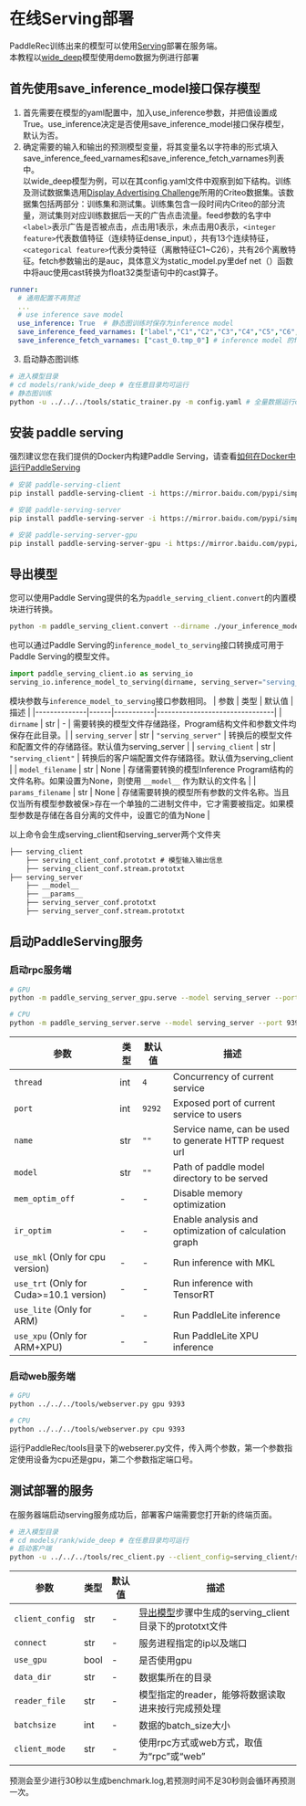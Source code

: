 # 在线Serving部署
PaddleRec训练出来的模型可以使用[Serving](https://github.com/PaddlePaddle/Serving)部署在服务端。  
本教程以[wide_deep](../models/rank/wide_deep/README.md)模型使用demo数据为例进行部署  

## 首先使用save_inference_model接口保存模型
1. 首先需要在模型的yaml配置中，加入use_inference参数，并把值设置成True。use_inference决定是否使用save_inference_model接口保存模型，默认为否。  
2. 确定需要的输入和输出的预测模型变量，将其变量名以字符串的形式填入save_inference_feed_varnames和save_inference_fetch_varnames列表中。  
以wide_deep模型为例，可以在其config.yaml文件中观察到如下结构。训练及测试数据集选用[Display Advertising Challenge](https://www.kaggle.com/c/criteo-display-ad-challenge/)所用的Criteo数据集。该数据集包括两部分：训练集和测试集。训练集包含一段时间内Criteo的部分流量，测试集则对应训练数据后一天的广告点击流量。feed参数的名字中```<label>```表示广告是否被点击，点击用1表示，未点击用0表示，```<integer feature>```代表数值特征（连续特征dense_input），共有13个连续特征，```<categorical feature>```代表分类特征（离散特征C1~C26），共有26个离散特征。fetch参数输出的是auc，具体意义为static_model.py里def net（）函数中将auc使用cast转换为float32类型语句中的cast算子。  
```yaml
runner:
  # 通用配置不再赘述
  ...
  # use inference save model
  use_inference: True  # 静态图训练时保存为inference model
  save_inference_feed_varnames: ["label","C1","C2","C3","C4","C5","C6","C7","C8","C9","C10","C11","C12","C13","C14","C15","C16","C17","C18","C19","C20","C21","C22","C23","C24","C25","C26","dense_input"] # inference model 的feed参数的名字
  save_inference_fetch_varnames: ["cast_0.tmp_0"] # inference model 的fetch参数的名字
```
3. 启动静态图训练
```bash
# 进入模型目录
# cd models/rank/wide_deep # 在任意目录均可运行
# 静态图训练
python -u ../../../tools/static_trainer.py -m config.yaml # 全量数据运行config_bigdata.yaml 
```

## 安装 paddle serving
强烈建议您在我们提供的Docker内构建Paddle Serving，请查看[如何在Docker中运行PaddleServing](https://github.com/PaddlePaddle/Serving/blob/develop/doc/RUN_IN_DOCKER_CN.md)
```bash
# 安装 paddle-serving-client
pip install paddle-serving-client -i https://mirror.baidu.com/pypi/simple

# 安装 paddle-serving-server
pip install paddle-serving-server -i https://mirror.baidu.com/pypi/simple

# 安装 paddle-serving-server-gpu
pip install paddle-serving-server-gpu -i https://mirror.baidu.com/pypi/simple
```

## 导出模型
您可以使用Paddle Serving提供的名为`paddle_serving_client.convert`的内置模块进行转换。
```bash
python -m paddle_serving_client.convert --dirname ./your_inference_model_dir --model_filename ./your_inference_model_filename --params_filename ./your_inference_params_filename
```

也可以通过Paddle Serving的`inference_model_to_serving`接口转换成可用于Paddle Serving的模型文件。
```python
import paddle_serving_client.io as serving_io
serving_io.inference_model_to_serving(dirname, serving_server="serving_server", serving_client="serving_client",  model_filename=None, params_filename=None)
```

模块参数与`inference_model_to_serving`接口参数相同。
| 参数 | 类型 | 默认值 | 描述 |
|--------------|------|-----------|--------------------------------|
| `dirname` | str | - | 需要转换的模型文件存储路径，Program结构文件和参数文件均保存在此目录。|
| `serving_server` | str | `"serving_server"` | 转换后的模型文件和配置文件的存储路径。默认值为serving_server |
| `serving_client` | str | `"serving_client"` | 转换后的客户端配置文件存储路径。默认值为serving_client |
| `model_filename` | str | None | 存储需要转换的模型Inference Program结构的文件名称。如果设置为None，则使用 `__model__` 作为默认的文件名 |
| `params_filename` | str | None | 存储需要转换的模型所有参数的文件名称。当且仅当所有模型参数被保>存在一个单独的二进制文件中，它才需要被指定。如果模型参数是存储在各自分离的文件中，设置它的值为None |

以上命令会生成serving_client和serving_server两个文件夹
```txt
├── serving_client
    ├── serving_client_conf.prototxt # 模型输入输出信息
    ├── serving_client_conf.stream.prototxt
├── serving_server
    ├── __model__
    ├── __params__
    ├── serving_server_conf.prototxt
    ├── serving_server_conf.stream.prototxt
```

## 启动PaddleServing服务

### 启动rpc服务端
```bash
# GPU
python -m paddle_serving_server_gpu.serve --model serving_server --port 9393 --gpu_ids 0

# CPU
python -m paddle_serving_server.serve --model serving_server --port 9393
```

| 参数 | 类型 | 默认值 | 描述 |
|--------------|------|-----------|--------------------------------|
| `thread` | int | `4` | Concurrency of current service |
| `port` | int | `9292` | Exposed port of current service to users|
| `name` | str | `""` | Service name, can be used to generate HTTP request url |
| `model` | str | `""` | Path of paddle model directory to be served |
| `mem_optim_off` | - | - | Disable memory optimization |
| `ir_optim` | - | - | Enable analysis and optimization of calculation graph |
| `use_mkl` (Only for cpu version) | - | - | Run inference with MKL |
| `use_trt` (Only for Cuda>=10.1 version) | - | - | Run inference with TensorRT  |
| `use_lite` (Only for ARM) | - | - | Run PaddleLite inference |
| `use_xpu` (Only for ARM+XPU) | - | - | Run PaddleLite XPU inference |

### 启动web服务端
```bash
# GPU
python ../../../tools/webserver.py gpu 9393

# CPU
python ../../../tools/webserver.py cpu 9393
```

运行PaddleRec/tools目录下的webserer.py文件，传入两个参数，第一个参数指定使用设备为cpu还是gpu，第二个参数指定端口号。

## 测试部署的服务
在服务器端启动serving服务成功后，部署客户端需要您打开新的终端页面。
```bash
# 进入模型目录
# cd models/rank/wide_deep # 在任意目录均可运行
# 启动客户端
python -u ../../../tools/rec_client.py --client_config=serving_client/serving_client_conf.prototxt --connect=0.0.0.0:9393 --use_gpu=true --data_dir=data/sample_data/train/ --reader_file=criteo_reader.py --batchsize=5 --client_mode=web
```

| 参数 | 类型 | 默认值 | 描述 |
|--------------|------|-----------|--------------------------------|
| `client_config` | str | - | [导出模型](#导出模型)步骤中生成的serving_client目录下的prototxt文件 |
| `connect` | str | - | 服务进程指定的ip以及端口 |
| `use_gpu` | bool | - | 是否使用gpu |
| `data_dir` | str | - | 数据集所在的目录 |
| `reader_file` | str | - | 模型指定的reader，能够将数据读取进来按行完成预处理 |
| `batchsize` | int | - | 数据的batch_size大小 |
| `client_mode` | str | - | 使用rpc方式或web方式，取值为“rpc”或“web” |

预测会至少进行30秒以生成benchmark.log,若预测时间不足30秒则会循环再预测一次。

